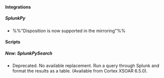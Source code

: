 
#### Integrations
##### SplunkPy
- %%"Disposition is now supported in the mirroring"%%

#### Scripts
##### New: SplunkPySearch
- Deprecated. No available replacement. Run a query through Splunk and format the results as a table. (Available from Cortex XSOAR 6.5.0).
